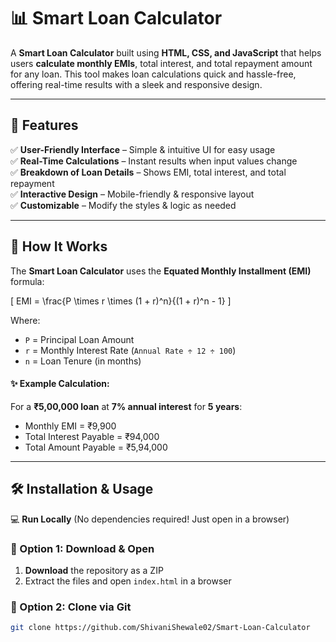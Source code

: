 # 📊 Smart Loan Calculator

A **Smart Loan Calculator** built using **HTML, CSS, and JavaScript** that helps users **calculate monthly EMIs**, total interest, and total repayment amount for any loan. This tool makes loan calculations quick and hassle-free, offering real-time results with a sleek and responsive design.

---

## 🚀 Features  

✅ **User-Friendly Interface** – Simple & intuitive UI for easy usage  
✅ **Real-Time Calculations** – Instant results when input values change  
✅ **Breakdown of Loan Details** – Shows EMI, total interest, and total repayment  
✅ **Interactive Design** – Mobile-friendly & responsive layout  
✅ **Customizable** – Modify the styles & logic as needed  

---

## 📜 How It Works  

The **Smart Loan Calculator** uses the **Equated Monthly Installment (EMI)** formula:  

\[
EMI = \frac{P \times r \times (1 + r)^n}{(1 + r)^n - 1}
\]

Where:  
- `P` = Principal Loan Amount  
- `r` = Monthly Interest Rate (`Annual Rate ÷ 12 ÷ 100`)  
- `n` = Loan Tenure (in months)  

#### ✨ Example Calculation:  
For a **₹5,00,000 loan** at **7% annual interest** for **5 years**:  
- Monthly EMI = ₹9,900  
- Total Interest Payable = ₹94,000  
- Total Amount Payable = ₹5,94,000  

---

## 🛠️ Installation & Usage

💻 **Run Locally** (No dependencies required! Just open in a browser)  

### 🔹 Option 1: Download & Open  
1. **Download** the repository as a ZIP  
2. Extract the files and open `index.html` in a browser 

### 🔹 Option 2: Clone via Git  
```sh
git clone https://github.com/ShivaniShewale02/Smart-Loan-Calculator



